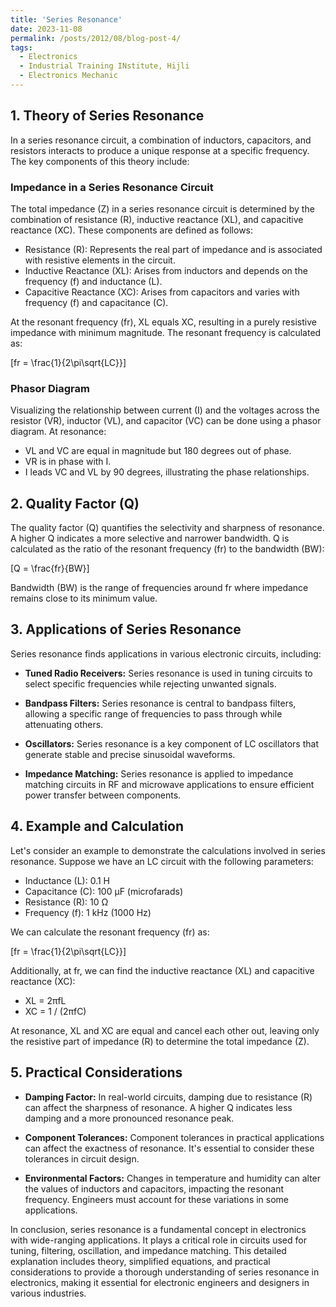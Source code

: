 ```yaml
---
title: 'Series Resonance'
date: 2023-11-08
permalink: /posts/2012/08/blog-post-4/
tags:
  - Electronics
  - Industrial Training INstitute, Hijli
  - Electronics Mechanic
---
```


## 1. Theory of Series Resonance

In a series resonance circuit, a combination of inductors, capacitors, and resistors interacts to produce a unique response at a specific frequency. The key components of this theory include:

### Impedance in a Series Resonance Circuit

The total impedance (Z) in a series resonance circuit is determined by the combination of resistance (R), inductive reactance (XL), and capacitive reactance (XC). These components are defined as follows:

- Resistance (R): Represents the real part of impedance and is associated with resistive elements in the circuit.
- Inductive Reactance (XL): Arises from inductors and depends on the frequency (f) and inductance (L).
- Capacitive Reactance (XC): Arises from capacitors and varies with frequency (f) and capacitance (C).

At the resonant frequency (fr), XL equals XC, resulting in a purely resistive impedance with minimum magnitude. The resonant frequency is calculated as:

\[fr = \frac{1}{2\pi\sqrt{LC}}\]

### Phasor Diagram

Visualizing the relationship between current (I) and the voltages across the resistor (VR), inductor (VL), and capacitor (VC) can be done using a phasor diagram. At resonance:

- VL and VC are equal in magnitude but 180 degrees out of phase.
- VR is in phase with I.
- I leads VC and VL by 90 degrees, illustrating the phase relationships.

## 2. Quality Factor (Q)

The quality factor (Q) quantifies the selectivity and sharpness of resonance. A higher Q indicates a more selective and narrower bandwidth. Q is calculated as the ratio of the resonant frequency (fr) to the bandwidth (BW):

\[Q = \frac{fr}{BW}\]

Bandwidth (BW) is the range of frequencies around fr where impedance remains close to its minimum value.

## 3. Applications of Series Resonance

Series resonance finds applications in various electronic circuits, including:

- **Tuned Radio Receivers:** Series resonance is used in tuning circuits to select specific frequencies while rejecting unwanted signals.

- **Bandpass Filters:** Series resonance is central to bandpass filters, allowing a specific range of frequencies to pass through while attenuating others.

- **Oscillators:** Series resonance is a key component of LC oscillators that generate stable and precise sinusoidal waveforms.

- **Impedance Matching:** Series resonance is applied to impedance matching circuits in RF and microwave applications to ensure efficient power transfer between components.

## 4. Example and Calculation

Let's consider an example to demonstrate the calculations involved in series resonance. Suppose we have an LC circuit with the following parameters:

- Inductance (L): 0.1 H
- Capacitance (C): 100 μF (microfarads)
- Resistance (R): 10 Ω
- Frequency (f): 1 kHz (1000 Hz)

We can calculate the resonant frequency (fr) as:

\[fr = \frac{1}{2\pi\sqrt{LC}}\]

Additionally, at fr, we can find the inductive reactance (XL) and capacitive reactance (XC):

- XL = 2πfL
- XC = 1 / (2πfC)

At resonance, XL and XC are equal and cancel each other out, leaving only the resistive part of impedance (R) to determine the total impedance (Z).

## 5. Practical Considerations

- **Damping Factor:** In real-world circuits, damping due to resistance (R) can affect the sharpness of resonance. A higher Q indicates less damping and a more pronounced resonance peak.

- **Component Tolerances:** Component tolerances in practical applications can affect the exactness of resonance. It's essential to consider these tolerances in circuit design.

- **Environmental Factors:** Changes in temperature and humidity can alter the values of inductors and capacitors, impacting the resonant frequency. Engineers must account for these variations in some applications.

In conclusion, series resonance is a fundamental concept in electronics with wide-ranging applications. It plays a critical role in circuits used for tuning, filtering, oscillation, and impedance matching. This detailed explanation includes theory, simplified equations, and practical considerations to provide a thorough understanding of series resonance in electronics, making it essential for electronic engineers and designers in various industries.
